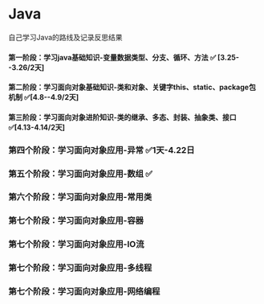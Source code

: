 # Java
自己学习Java的路线及记录反思结果


#### 第一阶段：学习java基础知识-变量数据类型、分支、循环、方法     ✅ [3.25--3.26/2天]


#### 第二阶段：学习面向对象基础知识-类和对象、关键字this、static、package包机制   ✅[4.8--4.9/2天]


#### 第三阶段：学习面向对象进阶知识-类的继承、多态、封装、抽象类、接口 ✅[4.13-4.14/2天]
### 第四个阶段：学习面向对象应用-异常  ✅1天-4.22日

### 第五个阶段：学习面向对象应用-数组 ✅

### 第六个阶段：学习面向对象应用-常用类


### 第七个阶段：学习面向对象应用-容器


### 第七个阶段：学习面向对象应用-IO流


### 第七个阶段：学习面向对象应用-多线程


### 第七个阶段：学习面向对象应用-网络编程

